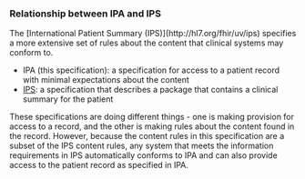 ### Relationship between IPA and IPS 

<div class="bg-success" markdown="1">
The [International Patient Summary (IPS)](http://hl7.org/fhir/uv/ips) specifies
a more extensive set of rules about the content that clinical systems may
conform to.

* IPA (this specification): a specification for access to a patient record with
minimal expectations about the content
* [IPS](http://hl7.org/fhir/uv/ips/): a specification that describes a package
that contains a clinical summary for the patient

These specifications are doing different things - one is making provision for
access to a record, and the other is making rules about the content found in the
record. However, because the content rules in this specification are a subset of
the IPS content rules,  any system that meets the information requirements in
IPS automatically conforms to IPA and can also provide access to the patient
record as specified in IPA.
</div><!-- new-content -->



